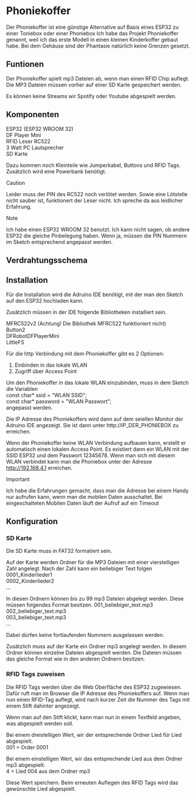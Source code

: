 # Phoniekoffer

Der Phoniekoffer ist eine günstige Alternative auf Basis eines ESP32 zu einer Toniebox oder einer Phoniebox 
Ich habe das Projekt Phoniekoffer genannt, weil ich das erste Modell in einen kleinen Kinderkoffer gebaut habe. Bei dem Gehäuse sind der Phantasie natürlich keine Grenzen gesetzt. 

## Funtionen

Der Phoniekoffer spielt mp3 Dateien ab, wenn man einen RFID Chip auflegt. Die MP3 Dateien müssen vorher auf einer SD Karte gespeichert werden.

Es können keine Streams wir Spotify oder Youtube abgespielt werden.

## Komponenten

ESP32 (ESP32 WROOM 32)\
DF Player Mini\
RFID Leser RC522\
3 Watt PC Lautsprecher\
SD Karte

Dazu kommen noch Kleinteile wie Jumperkabel, Buttons und RFID Tags.
Zusätzlich wird eine Powerbank benötigt.

> [!CAUTION]
> Leider muss der PIN des RC522 noch verlötet werden. Sowie eine Lötstelle nicht sauber ist, funktionert der Leser nicht. Ich spreche da aus leidlicher Erfahrung.

> [!NOTE]
> Ich habe einen ESP32 WROOM 32 benutzt. Ich kann nicht sagen, ob andere ESP32 die gleiche Pinbelegung haben. Wenn ja, müssen die PIN Nummern im Sketch entsprechend angepasst werden.

## Verdrahtungsschema

## Installation
Für die Installation wird die Adruino IDE benötigt, mit der man den Sketch auf den ESP32 hochladen kann. 

Zusätzlich müssen in der IDE folgende Bibliotheken installiert sein.

MFRC522v2 (Achtung! Die Bibliothek MFRC522 funktioniert nicht)\
Button2\
DFRobotDFPlayerMini\
LittleFS

Für die http Verbindung mit dem Phoniekoffer gibt es 2 Optionen:

1. Einbinden in das lokale WLAN
2. Zugriff über Access Point

Um den Phoniekoffer in das lokale WLAN einzubinden, muss in dem Sketch die Variablen\
const char* ssid = "WLAN SSID";\
const char* password = "WLAN Passwort";\
angepasst werden.

Die IP Adresse des Phoniekoffers wird dann auf dem seiellen Monitor der Adruino IDE angezeigt. Sie ist dann unter http://IP_DER_PHONIEBOX zu erreichen.

Wenn der Phoniekoffer keine WLAN Verbindung aufbauen kann, erstellt er automatisch einen lokalen Access Point. Es existiert dann ein WLAN mit der SSID ESP32 und dem Passwort 12345678. Wenn man sich mit diesem WLAN verbindet kann man die Phoniebox unter der Adresse http://192.168.4.1 erreichen. 

> [!IMPORTANT]
> Ich habe die Erfahrungen gemacht, dass man die Adresse bei einem Handy nur aufrufen kann, wenn man die mobilen Daten ausschaltet. Bei eingeschalteten Mobilen Daten läuft der Aufruf auf ein Timeout

## Konfiguration

### SD Karte

Die SD Karte muss in FAT32 formatiert sein.

Auf der Karte werden Ordner für die MP3 Dateien mit einer vierstelligen Zahl angelegt. Nach der Zahl kann ein beliebiger Text folgen
0001_Kinderlieder1\
0002_Kinderlieder2\
...

In diesen Ordnern können bis zu 99 mp3 Dateien abgelegt werden. Diese müssen folgendes Format besitzen.
001_beliebiger_text.mp3\
002_beliebiger_text.mp3\
003_beliebiger_text.mp3\
...

Dabei dürfen keine fortlaufenden Nummern ausgelassen werden.

Zusätzlich muss auf der Karte ein Ordner mp3 angelegt werden. In diesem Ordner können einzelne Dateien abgespielt werden. Die Dateien müssen das gleiche Format wie in den anderen Ordnern besitzen.

### RFID Tags zuweisen

Die RFID Tags werden über die Web Oberfläche des ESP32 zugewiesen. Dafür ruft man im Browser die IP Adresse des Phoniekoffers auf. Wenn man nun einen RFID-Tag auflegt, wird nach kurzer Zeit die Nummer des Tags mit einem Stift dahinter angezeigt.

Wenn man auf den Stift klickt, kann man nun in einem Textfeld angeben, was abgespielt werden soll. 

Bei einem dreistelligen Wert, wir der entsprechende Ordner Lied für Lied abgespielt.\
001 = Order 0001

Bei einem einstelligen Wert, wir das entsprechende Lied aus dem Ordner mp3 abgespielt.\
4 = Lied 004 aus dem Ordner mp3

Diese Wert speichern. Beim erneuten Auflegen des RFID Tags wird das gewünschte Lied abgespielt.





